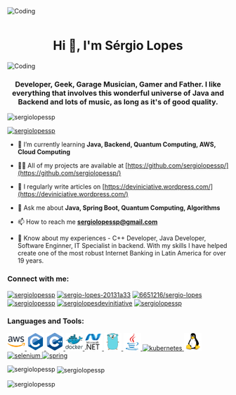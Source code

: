 <img align="left" alt="Coding" src="https://i.imgur.com/4oUAsYY.jpg">

<p align="left">
<br>
<h1 align="center">Hi 👋, I'm Sérgio Lopes</h1>
<img align="center" alt="Coding" width="400" src="https://i.imgur.com/vMKAQ86.gif">
<h3 align="center">Developer, Geek, Garage Musician, Gamer and Father. I like everything that involves this wonderful universe of Java and Backend and lots of music, as long as it's of good quality.</h3>
</p>

<p align="left"> <img src="https://komarev.com/ghpvc/?username=sergiolopessp&label=Profile%20views&color=0e75b6&style=flat" alt="sergiolopessp" /> </p>

<p align="left"> <a href="https://github.com/ryo-ma/github-profile-trophy"><img src="https://github-profile-trophy.vercel.app/?username=sergiolopessp" alt="sergiolopessp" /></a> </p>

- 🌱 I’m currently learning **Java, Backend, Quantum Computing, AWS, Cloud Computing**

- 👨‍💻 All of my projects are available at [https://github.com/sergiolopessp/](https://github.com/sergiolopessp/)

- 📝 I regularly write articles on [https://deviniciative.wordpress.com/](https://deviniciative.wordpress.com/)

- 💬 Ask me about **Java, Spring Boot, Quantum Computing, Algorithms**

- 📫 How to reach me **sergiolopessp@gmail.com**

- 📄 Know about my experiences - C++ Developer, Java Developer, Software Enginner, IT Specialist in backend. With my skills I have helped create one of the most robust Internet Banking in Latin America for over 19 years.

<h3 align="left">Connect with me:</h3>
<p align="left">
<a href="https://twitter.com/sergiolopessp" target="blank"><img align="center" src="https://raw.githubusercontent.com/rahuldkjain/github-profile-readme-generator/master/src/images/icons/Social/twitter.svg" alt="sergiolopessp" height="30" width="40" /></a>
<a href="https://linkedin.com/in/sergio-lopes-20131a33" target="blank"><img align="center" src="https://raw.githubusercontent.com/rahuldkjain/github-profile-readme-generator/master/src/images/icons/Social/linked-in-alt.svg" alt="sergio-lopes-20131a33" height="30" width="40" /></a>
<a href="https://stackoverflow.com/users/6651216/sergio-lopes" target="blank"><img align="center" src="https://raw.githubusercontent.com/rahuldkjain/github-profile-readme-generator/master/src/images/icons/Social/stack-overflow.svg" alt="6651216/sergio-lopes" height="30" width="40" /></a>
<a href="https://instagram.com/sergiolopessp" target="blank"><img align="center" src="https://raw.githubusercontent.com/rahuldkjain/github-profile-readme-generator/master/src/images/icons/Social/instagram.svg" alt="sergiolopessp" height="30" width="40" /></a>
<a href="https://www.youtube.com/c/sergiolopesdevinitiative" target="blank"><img align="center" src="https://raw.githubusercontent.com/rahuldkjain/github-profile-readme-generator/master/src/images/icons/Social/youtube.svg" alt="sergiolopesdevinitiative" height="30" width="40" /></a>
<a href="https://www.hackerrank.com/sergiolopessp" target="blank"><img align="center" src="https://raw.githubusercontent.com/rahuldkjain/github-profile-readme-generator/master/src/images/icons/Social/hackerrank.svg" alt="sergiolopessp" height="30" width="40" /></a>
</p>

<h3 align="left">Languages and Tools:</h3>
<p align="left"> <a href="https://aws.amazon.com" target="_blank" rel="noreferrer"> <img src="https://raw.githubusercontent.com/devicons/devicon/master/icons/amazonwebservices/amazonwebservices-original-wordmark.svg" alt="aws" width="40" height="40"/> </a> <a href="https://www.cprogramming.com/" target="_blank" rel="noreferrer"> <img src="https://raw.githubusercontent.com/devicons/devicon/master/icons/c/c-original.svg" alt="c" width="40" height="40"/> </a> <a href="https://www.w3schools.com/cpp/" target="_blank" rel="noreferrer"> <img src="https://raw.githubusercontent.com/devicons/devicon/master/icons/cplusplus/cplusplus-original.svg" alt="cplusplus" width="40" height="40"/> </a> <a href="https://www.docker.com/" target="_blank" rel="noreferrer"> <img src="https://raw.githubusercontent.com/devicons/devicon/master/icons/docker/docker-original-wordmark.svg" alt="docker" width="40" height="40"/> </a> <a href="https://dotnet.microsoft.com/" target="_blank" rel="noreferrer"> <img src="https://raw.githubusercontent.com/devicons/devicon/master/icons/dot-net/dot-net-original-wordmark.svg" alt="dotnet" width="40" height="40"/> </a> <a href="https://golang.org" target="_blank" rel="noreferrer"> <img src="https://raw.githubusercontent.com/devicons/devicon/master/icons/go/go-original.svg" alt="go" width="40" height="40"/> </a> <a href="https://www.java.com" target="_blank" rel="noreferrer"> <img src="https://raw.githubusercontent.com/devicons/devicon/master/icons/java/java-original.svg" alt="java" width="40" height="40"/> </a> <a href="https://kubernetes.io" target="_blank" rel="noreferrer"> <img src="https://www.vectorlogo.zone/logos/kubernetes/kubernetes-icon.svg" alt="kubernetes" width="40" height="40"/> </a> <a href="https://www.linux.org/" target="_blank" rel="noreferrer"> <img src="https://raw.githubusercontent.com/devicons/devicon/master/icons/linux/linux-original.svg" alt="linux" width="40" height="40"/> </a> <a href="https://www.selenium.dev" target="_blank" rel="noreferrer"> <img src="https://raw.githubusercontent.com/detain/svg-logos/780f25886640cef088af994181646db2f6b1a3f8/svg/selenium-logo.svg" alt="selenium" width="40" height="40"/> </a> <a href="https://spring.io/" target="_blank" rel="noreferrer"> <img src="https://www.vectorlogo.zone/logos/springio/springio-icon.svg" alt="spring" width="40" height="40"/> </a> </p>

<p><img align="left" src="https://github-readme-stats.vercel.app/api/top-langs?username=sergiolopessp&show_icons=true&locale=en&layout=compact" alt="sergiolopessp" /></p>

<p>&nbsp;<img align="center" src="https://github-readme-stats.vercel.app/api?username=sergiolopessp&show_icons=true&locale=en" alt="sergiolopessp" /></p>

<p><img align="center" src="https://github-readme-streak-stats.herokuapp.com/?user=sergiolopessp&" alt="sergiolopessp" /></p>

